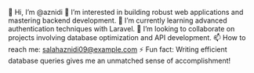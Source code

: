 👋 Hi, I’m @aznidi
👀 I’m interested in building robust web applications and mastering backend development.
🌱 I’m currently learning advanced authentication techniques with Laravel.
💞️ I’m looking to collaborate on projects involving database optimization and API development.
📫 How to reach me: salahaznidi09@example.com
⚡ Fun fact: Writing efficient database queries gives me an unmatched sense of accomplishment!
